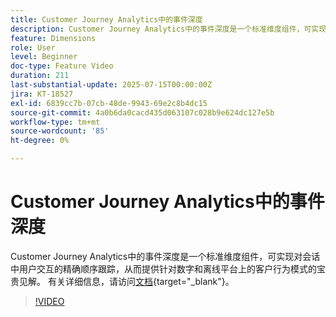 ```yaml
---
title: Customer Journey Analytics中的事件深度
description: Customer Journey Analytics中的事件深度是一个标准维度组件，可实现对会话中用户交互的精确顺序跟踪，从而提供针对数字和离线平台上的客户行为模式的宝贵见解。
feature: Dimensions
role: User
level: Beginner
doc-type: Feature Video
duration: 211
last-substantial-update: 2025-07-15T00:00:00Z
jira: KT-18527
exl-id: 6839cc7b-07cb-48de-9943-69e2c8b4dc15
source-git-commit: 4a0b6da0cacd435d063107c028b9e624dc127e5b
workflow-type: tm+mt
source-wordcount: '85'
ht-degree: 0%

---
```


# Customer Journey Analytics中的事件深度

Customer Journey Analytics中的事件深度是一个标准维度组件，可实现对会话中用户交互的精确顺序跟踪，从而提供针对数字和离线平台上的客户行为模式的宝贵见解。 有关详细信息，请访问[文档](https://experienceleague.adobe.com/en/docs/analytics-platform/using/cja-dataviews/component-reference#standard-dimensions){target="_blank"}。

>[!VIDEO](https://video.tv.adobe.com/v/3464851/?learn=on&enablevpops)
